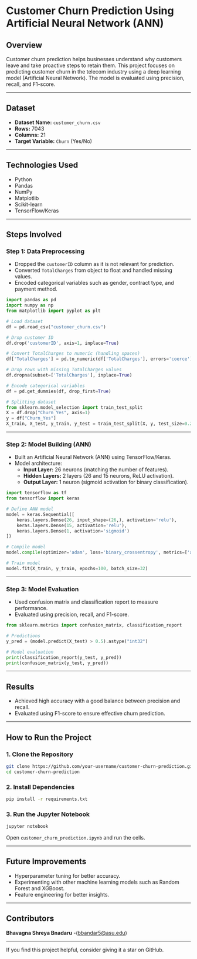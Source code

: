 
# Customer Churn Prediction Using Artificial Neural Network (ANN)

## Overview
Customer churn prediction helps businesses understand why customers leave and take proactive steps to retain them. This project focuses on predicting customer churn in the telecom industry using a deep learning model (Artificial Neural Network). The model is evaluated using precision, recall, and F1-score.

---

## Dataset
- **Dataset Name:** `customer_churn.csv`
- **Rows:** 7043  
- **Columns:** 21  
- **Target Variable:** `Churn` (Yes/No)

---

## Technologies Used
- Python  
- Pandas  
- NumPy  
- Matplotlib  
- Scikit-learn  
- TensorFlow/Keras  

---

## Steps Involved

### Step 1: Data Preprocessing
- Dropped the `customerID` column as it is not relevant for prediction.  
- Converted `TotalCharges` from object to float and handled missing values.  
- Encoded categorical variables such as gender, contract type, and payment method.  

```python
import pandas as pd
import numpy as np
from matplotlib import pyplot as plt

# Load dataset
df = pd.read_csv("customer_churn.csv")

# Drop customer ID
df.drop('customerID', axis=1, inplace=True)

# Convert TotalCharges to numeric (handling spaces)
df['TotalCharges'] = pd.to_numeric(df['TotalCharges'], errors='coerce')

# Drop rows with missing TotalCharges values
df.dropna(subset=['TotalCharges'], inplace=True)

# Encode categorical variables
df = pd.get_dummies(df, drop_first=True)

# Splitting dataset
from sklearn.model_selection import train_test_split
X = df.drop("Churn_Yes", axis=1)
y = df["Churn_Yes"]
X_train, X_test, y_train, y_test = train_test_split(X, y, test_size=0.2, random_state=42)
```

---

### Step 2: Model Building (ANN)
- Built an Artificial Neural Network (ANN) using TensorFlow/Keras.  
- Model architecture:
  - **Input Layer:** 26 neurons (matching the number of features).  
  - **Hidden Layers:** 2 layers (26 and 15 neurons, ReLU activation).  
  - **Output Layer:** 1 neuron (sigmoid activation for binary classification).  

```python
import tensorflow as tf
from tensorflow import keras

# Define ANN model
model = keras.Sequential([
    keras.layers.Dense(26, input_shape=(26,), activation='relu'),
    keras.layers.Dense(15, activation='relu'),
    keras.layers.Dense(1, activation='sigmoid')
])

# Compile model
model.compile(optimizer='adam', loss='binary_crossentropy', metrics=['accuracy'])

# Train model
model.fit(X_train, y_train, epochs=100, batch_size=32)
```

---

### Step 3: Model Evaluation
- Used confusion matrix and classification report to measure performance.  
- Evaluated using precision, recall, and F1-score.

```python
from sklearn.metrics import confusion_matrix, classification_report

# Predictions
y_pred = (model.predict(X_test) > 0.5).astype("int32")

# Model evaluation
print(classification_report(y_test, y_pred))
print(confusion_matrix(y_test, y_pred))
```

---

## Results
- Achieved high accuracy with a good balance between precision and recall.  
- Evaluated using F1-score to ensure effective churn prediction.  

---

## How to Run the Project
### 1. Clone the Repository
```bash
git clone https://github.com/your-username/customer-churn-prediction.git
cd customer-churn-prediction
```
### 2. Install Dependencies
```bash
pip install -r requirements.txt
```
### 3. Run the Jupyter Notebook
```bash
jupyter notebook
```
Open `customer_churn_prediction.ipynb` and run the cells.

---

## Future Improvements
- Hyperparameter tuning for better accuracy.  
- Experimenting with other machine learning models such as Random Forest and XGBoost.  
- Feature engineering for better insights.  

---

## Contributors
**Bhavagna Shreya Bnadaru** -(bbandar5@asu.edu) 

---

If you find this project helpful, consider giving it a star on GitHub.  
```
